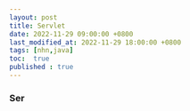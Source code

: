 ```yaml
---
layout: post
title: Servlet
date: 2022-11-29 09:00:00 +0800
last_modified_at: 2022-11-29 18:00:00 +0800
tags: [nhn,java]
toc:  true
published : true
---
```


### Ser
